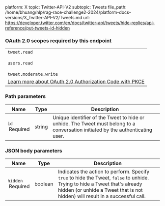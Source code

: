 platform: X
topic: Twitter-API-V2
subtopic: Tweets
file_path: /home/bhuang/nlp/rag-race-challenge2-2024/platform-docs-versions/X_Twitter-API-V2/Tweets.md
url: https://developer.twitter.com/en/docs/twitter-api/tweets/hide-replies/api-reference/put-tweets-id-hidden

### OAuth 2.0 scopes required by this endpoint

|     |
| --- |
| `tweet.read`<br><br>`users.read`<br><br>`tweet.moderate.write` |
| [Learn more about OAuth 2.0 Authorization Code with PKCE](https://developer.twitter.com/en/docs/twitter-api/oauth2) |

### Path parameters

| Name | Type | Description |
| --- | --- | --- |
| `id`  <br> Required | string | Unique identifier of the Tweet to hide or unhide. The Tweet must belong to a conversation initiated by the authenticating user. |

  
  

### JSON body parameters

| Name | Type | Description |
| --- | --- | --- |
| `hidden`  <br> Required | boolean | Indicates the action to perform. Specify `true` to hide the Tweet, `false` to unhide. Trying to hide a Tweet that's already hidden (or unhide a Tweet that is not hidden) will result in a successful call. |